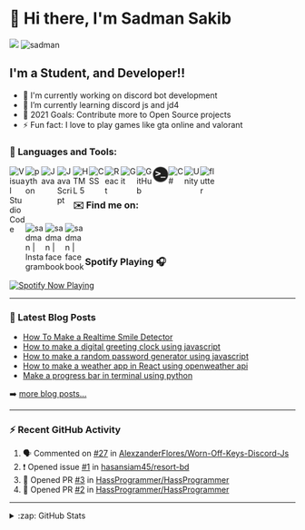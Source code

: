 # 👋 Hi there, I'm Sadman Sakib 

<p align="left"><img src="https://img.shields.io/twitter/follow/SakibDev?logo=Twitter&logoColor=%231DA1F2&style=for-the-badge"/> <img src="https://komarev.com/ghpvc/?username=sadman-sakib2234" alt="sadman" /> </p>

## I'm a Student, and Developer!!
- 🔭 I'm currently working on discord bot development
- 🌱 I’m currently learning discord js and jd4
- 🥅 2021 Goals: Contribute more to Open Source projects
- ⚡ Fun fact: I love to play games like gta online and valorant

### 🧰 Languages and Tools:

<img align="left" alt="Visual Studio Code" width="28px" src="https://img.icons8.com/plasticine/100/000000/visual-studio-code-2019.png"/>

<img align="left" alt="python" width="28px" src="https://img.icons8.com/color/48/000000/python.png" />

<img align="left" alt="Java" width="28px" src="https://img.icons8.com/color/48/000000/java-coffee-cup-logo.png"/>

<img align="left" alt="JavaScript" width="28px" src="https://img.icons8.com/dusk/64/000000/javascript-logo.png" />

<img align="left" alt="HTML 5" width="28px" src="https://img.icons8.com/color/48/000000/html-5.png"/>

<img align="left" alt="CSS" width="28px" src="https://img.icons8.com/dusk/64/000000/css3.png"/>

<img align="left" alt="React" width="28px" src="https://img.icons8.com/bubbles/50/000000/react.png" />

<img align="left" alt="Git" width="28px" src="https://img.icons8.com/color/48/000000/git.png" />

<img align="left" alt="GitHub" width="28px" src="https://img.icons8.com/dusk/48/000000/github.png"/>

<img align="left" alt="Terminal" width="28px" src="https://raw.githubusercontent.com/github/explore/80688e429a7d4ef2fca1e82350fe8e3517d3494d/topics/terminal/terminal.png" />

<img align="left" alt="C#" width="28px" src="https://img.icons8.com/color/48/000000/c-sharp-logo-2.png"/>

<img align="left" alt="Unity" width="28px" src="https://img.icons8.com/nolan/64/unity.png"/>

<img align="left" alt="flutter" width="28px" src="https://img.icons8.com/color/64/000000/flutter.png"/>

<br/>
<br/>

### ✉️ Find me on:

<!--Instagram-->
[<img align="left" alt="sadman | Instagram" width="35px" src="https://img.icons8.com/fluent/45/000000/instagram-new.png" />][instagram]

<!--Twitter-->
[<img align="left" alt="sadman | facebook" width="35px" src="https://img.icons8.com/doodle/45/000000/twitter.png" />][twitter]

<!--Linkedin-->
[<img align="left" alt="sadman | facebook" width="35px" src="https://img.icons8.com/doodle/45/000000/linkedin.png" />][lioke]

<br />
<br />

### Spotify Playing 🎧
[<img src="https://spotify-now-playing-gold-psi.vercel.app/api/spotify-playing" alt="Spotify Now Playing" width="400" />](https://open.spotify.com/user/184hzf7ou1s5973vd4voo60h7?si=e3610c6b75614519)



---

### 📕 Latest Blog Posts
<!-- BLOG-POST-LIST:START -->
- [How To Make a Realtime Smile Detector](https://dev.to/sadmansakib2234/realtime-smile-detector-299e)
- [How to make a digital greeting clock using javascript](https://dev.to/sadmansakib2234/how-to-make-a-digital-greeting-clock-using-javascript-2dji)
- [How to make a random password generator using javascript](https://dev.to/sadmansakib2234/how-to-make-a-random-password-generator-using-javascript-2bae)
- [How to make a weather app in React using openweather api](https://dev.to/sadmansakib2234/how-to-make-a-weather-app-in-react-using-openweather-api-dif)
- [Make a progress bar in terminal using python](https://dev.to/sadmansakib2234/make-a-progress-bar-in-terminal-using-python-fo8)
<!-- BLOG-POST-LIST:END -->

➡️ [more blog posts...](https://dev.to/sadmansakib2234)

---
### :zap: Recent GitHub Activity
<!--START_SECTION:activity-->
1. 🗣 Commented on [#27](https://github.com/AlexzanderFlores/Worn-Off-Keys-Discord-Js/issues/27) in [AlexzanderFlores/Worn-Off-Keys-Discord-Js](https://github.com/AlexzanderFlores/Worn-Off-Keys-Discord-Js)
2. ❗️ Opened issue [#1](https://github.com/hasansiam45/resort-bd/issues/1) in [hasansiam45/resort-bd](https://github.com/hasansiam45/resort-bd)
3. 💪 Opened PR [#3](https://github.com/HassProgrammer/HassProgrammer/pull/3) in [HassProgrammer/HassProgrammer](https://github.com/HassProgrammer/HassProgrammer)
4. 💪 Opened PR [#2](https://github.com/HassProgrammer/HassProgrammer/pull/2) in [HassProgrammer/HassProgrammer](https://github.com/HassProgrammer/HassProgrammer)
<!--END_SECTION:activity-->
---

<details>
  <summary>
    :zap: GitHub Stats
  </summary>
  <img align="left" alt="Sadman-Sakib2234's github stats" src="https://github-readme-stats.vercel.app/api?username=Sadman-Sakib2234&amp;show_icons=true&amp;title_color=fff&amp;icon_color=79ff97&amp;text_color=9f9f9f&amp;bg_color=151515" style="max-width:100%;"/>

</details>


[instagram]: https://www.instagram.com/gamer_x122/
[twitter]: https://twitter.com/SakibDev
[lioke]: https://www.linkedin.com/in/sadman-sakib-a5a337204/

